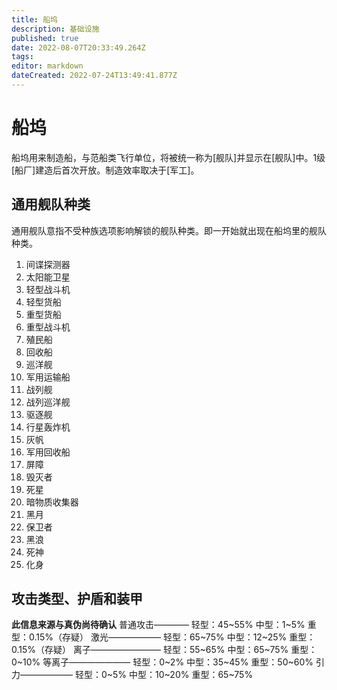 ```yaml
---
title: 船坞
description: 基础设施
published: true
date: 2022-08-07T20:33:49.264Z
tags: 
editor: markdown
dateCreated: 2022-07-24T13:49:41.877Z
---
```


# 船坞
船坞用来制造船，与范船类飞行单位，将被统一称为[舰队]并显示在[舰队]中。1级[船厂]建造后首次开放。制造效率取决于[军工]。

## 通用舰队种类

通用舰队意指不受种族选项影响解锁的舰队种类。即一开始就出现在船坞里的舰队种类。

1. 间谍探测器
2. 太阳能卫星
3. 轻型战斗机
4. 轻型货船
5. 重型货船
6. 重型战斗机
7. 殖民船
8. 回收船
9. 巡洋舰
10. 军用运输船
11. 战列舰
12. 战列巡洋舰
13. 驱逐舰
14. 行星轰炸机
15. 灰帆
16. 军用回收船
17. 屏障
18. 毁灭者
19. 死星
20. 暗物质收集器
21. 黑月
22. 保卫者
23. 黑浪
24. 死神
25. 化身

## 攻击类型、护盾和装甲 
**此信息来源与真伪尚待确认**
普通攻击————
轻型：45~55%
中型：1~5%
重型：0.15%（存疑）
激光——————
轻型：65~75%
中型：12~25%
重型：0.15%（存疑）
离子————————
轻型：55~65%
中型：65~75%
重型：0~10%
等离子———————
轻型：0~2%
中型：35~45%
重型：50~60%
引力——————
轻型：0~5%
中型：10~20%
重型：65~75%
